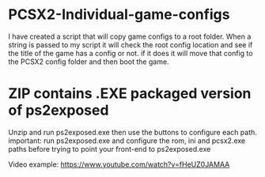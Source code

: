 # PCSX2-Individual-game-configs
I have created a script that will copy game configs to a root folder. When a string is passed to my script it will check the root config location and see if the title of the game has a config or not. if it does it will move that config to the PCSX2 config folder and then boot the game.

# ZIP contains .EXE packaged version of ps2exposed
Unzip and run ps2exposed.exe then use the buttons to configure each path. important: run ps2exposed.exe and configure the rom, ini and pcsx2.exe paths before trying to point your front-end to ps2exposed.exe 

Video example: https://www.youtube.com/watch?v=fHeUZ0JAMAA
